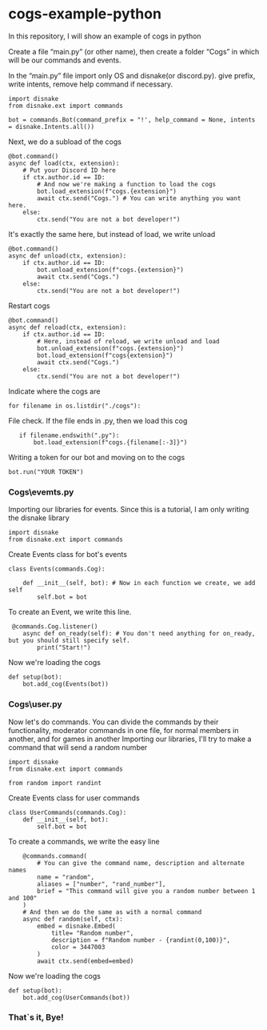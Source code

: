 # cogs-example-python
In this repository, I will show an example of cogs in python

Create a file “main.py” (or other name), then create a folder “Cogs” in which will be our commands and events.

In the “main.py” file  import only OS and disnake(or discord.py). give prefix, write intents, remove help command if necessary.

```
import disnake
from disnake.ext import commands

bot = commands.Bot(command_prefix = "!', help_command = None, intents = disnake.Intents.all())
```

Next, we do a subload of the cogs
```
@bot.command()
async def load(ctx, extension):
	# Put your Discord ID here
	if ctx.author.id == ID:
		# And now we're making a function to load the cogs
		bot.load_extension(f"cogs.{extension}")
		await ctx.send("Cogs.") # You can write anything you want here.
	else:
		ctx.send("You are not a bot developer!")
```

It's exactly the same here, but instead of load, we write unload

```
@bot.command()
async def unload(ctx, extension):
	if ctx.author.id == ID:
		bot.unload_extension(f"cogs.{extension}")
		await ctx.send("Cogs.")
	else:
		ctx.send("You are not a bot developer!")
```

Restart cogs

```
@bot.command()
async def reload(ctx, extension):
	if ctx.author.id == ID:
		# Here, instead of reload, we write unload and load
		bot.unload_extension(f"cogs.{extension}")
		bot.load_extension(f"cogs{extension}")
		await ctx.send("Cogs.")
	else:
		ctx.send("You are not a bot developer!")
```

Indicate where the cogs are

```
for filename in os.listdir("./cogs"):
```

File check. If the file ends in .py, then we load this cog

 ```
	if filename.endswith(".py"):
		bot.load_extension(f"cogs.{filename[:-3]}")
```

Writing a token for our bot and moving on to the cogs

```
bot.run("YOUR TOKEN")
```

### Cogs\evemts.py

Importing our libraries for events. Since this is a tutorial, I am only writing the disnake library

```
import disnake
from disnake.ext import commands
```

Create Events class for bot's events
```
class Events(commands.Cog):

	def __init__(self, bot): # Now in each function we create, we add self
		self.bot = bot
```

To create an Event, we write this line.
```
 @commands.Cog.listener()
	async def on_ready(self): # You don't need anything for on_ready, but you should still specify self.
		print("Start!")
```

Now we're loading the cogs

```
def setup(bot):
	bot.add_cog(Events(bot))
```

### Cogs\user.py

Now let's do commands. You can divide the commands by their functionality, moderator commands in one file, for normal members in another, and for games in another
Importing our libraries, I'll try to make a command that will send a random number

```
import disnake
from disnake.ext import commands

from random import randint
```

Create Events class for user commands

```
class UserCommands(commands.Cog):
	def __init__(self, bot):
		self.bot = bot
```

To create a commands, we write the easy line
```
	@commands.command(
		# You can give the command name, description and alternate names
		name = "random",
		aliases = ["number", "rand_number"],
		brief = "This command will give you a random number between 1 and 100"
	)
	# And then we do the same as with a normal command
	async def random(self, ctx):
		embed = disnake.Embed(
			title= "Random number",
			description = f"Random number - {randint(0,100)}",
			color = 3447003
		)
		await ctx.send(embed=embed)
```

Now we're loading the cogs

```
def setup(bot):
	bot.add_cog(UserCommands(bot))
```


### That`s it, Bye!
